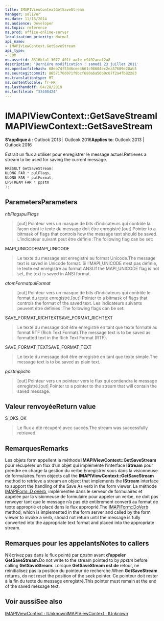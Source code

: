 ```yaml
---
title: IMAPIViewContextGetSaveStream
manager: soliver
ms.date: 11/16/2014
ms.audience: Developer
ms.topic: reference
ms.prod: office-online-server
localization_priority: Normal
api_name:
- IMAPIViewContext.GetSaveStream
api_type:
- COM
ms.assetid: 8316bfa1-3077-401f-aa1e-e9492aca12a8
description: 'Derniére modification : samedi 23 juillet 2011'
ms.openlocfilehash: 68eb74f53d6cee4661c98604ec2ea37609e20ab5
ms.sourcegitcommit: 8657170d071f9bcf680aba50b9c07f2a4fb82283
ms.translationtype: MT
ms.contentlocale: fr-FR
ms.lasthandoff: 04/28/2019
ms.locfileid: "33408424"
---
```

# <a name="imapiviewcontextgetsavestream"></a><span data-ttu-id="d9c76-103">IMAPIViewContext::GetSaveStream</span><span class="sxs-lookup"><span data-stu-id="d9c76-103">IMAPIViewContext::GetSaveStream</span></span>

  
  
<span data-ttu-id="d9c76-104">**S’applique à** : Outlook 2013 | Outlook 2016</span><span class="sxs-lookup"><span data-stu-id="d9c76-104">**Applies to**: Outlook 2013 | Outlook 2016</span></span> 
  
<span data-ttu-id="d9c76-105">Extrait un flux à utiliser pour enregistrer le message actuel.</span><span class="sxs-lookup"><span data-stu-id="d9c76-105">Retrieves a stream to be used for saving the current message.</span></span>
  
```cpp
HRESULT GetSaveStream(
ULONG FAR * pulFlags,
ULONG FAR * pulFormat,
LPSTREAM FAR * ppstm
);
```

## <a name="parameters"></a><span data-ttu-id="d9c76-106">Parameters</span><span class="sxs-lookup"><span data-stu-id="d9c76-106">Parameters</span></span>

 <span data-ttu-id="d9c76-107">_nbFlags_</span><span class="sxs-lookup"><span data-stu-id="d9c76-107">_pulFlags_</span></span>
  
> <span data-ttu-id="d9c76-108">[out] Pointeur vers un masque de bits d’indicateurs qui contrôle la façon dont le texte du message doit être enregistré.</span><span class="sxs-lookup"><span data-stu-id="d9c76-108">[out] Pointer to a bitmask of flags that controls how the message text should be saved.</span></span> <span data-ttu-id="d9c76-109">L’indicateur suivant peut être définie :</span><span class="sxs-lookup"><span data-stu-id="d9c76-109">The following flag can be set:</span></span>
    
<span data-ttu-id="d9c76-110">MAPI_UNICODE</span><span class="sxs-lookup"><span data-stu-id="d9c76-110">MAPI_UNICODE</span></span> 
  
> <span data-ttu-id="d9c76-111">Le texte du message est enregistré au format Unicode.</span><span class="sxs-lookup"><span data-stu-id="d9c76-111">The message text is saved in Unicode format.</span></span> <span data-ttu-id="d9c76-112">Si l’MAPI_UNICODE n’est pas définie, le texte est enregistré au format ANSI.</span><span class="sxs-lookup"><span data-stu-id="d9c76-112">If the MAPI_UNICODE flag is not set, the text is saved in ANSI format.</span></span>
    
 <span data-ttu-id="d9c76-113">_atomFormat_</span><span class="sxs-lookup"><span data-stu-id="d9c76-113">_pulFormat_</span></span>
  
> <span data-ttu-id="d9c76-114">[out] Pointeur vers un masque de bits d’indicateurs qui contrôle le format du texte enregistré.</span><span class="sxs-lookup"><span data-stu-id="d9c76-114">[out] Pointer to a bitmask of flags that controls the format of the saved text.</span></span> <span data-ttu-id="d9c76-115">Les indicateurs suivants peuvent être définies :</span><span class="sxs-lookup"><span data-stu-id="d9c76-115">The following flags can be set:</span></span>
    
<span data-ttu-id="d9c76-116">SAVE_FORMAT_RICHTEXT</span><span class="sxs-lookup"><span data-stu-id="d9c76-116">SAVE_FORMAT_RICHTEXT</span></span> 
  
> <span data-ttu-id="d9c76-117">Le texte du message doit être enregistré en tant que texte formaté au format RTF (Rich Text Format).</span><span class="sxs-lookup"><span data-stu-id="d9c76-117">The message text is to be saved as formatted text in the Rich Text Format (RTF).</span></span> 
    
<span data-ttu-id="d9c76-118">SAVE_FORMAT_TEXT</span><span class="sxs-lookup"><span data-stu-id="d9c76-118">SAVE_FORMAT_TEXT</span></span> 
  
> <span data-ttu-id="d9c76-119">Le texte du message doit être enregistré en tant que texte simple.</span><span class="sxs-lookup"><span data-stu-id="d9c76-119">The message text is to be saved as plain text.</span></span> 
    
 <span data-ttu-id="d9c76-120">_ppstm_</span><span class="sxs-lookup"><span data-stu-id="d9c76-120">_ppstm_</span></span>
  
> <span data-ttu-id="d9c76-121">[out] Pointeur vers un pointeur vers le flux qui contiendra le message enregistré.</span><span class="sxs-lookup"><span data-stu-id="d9c76-121">[out] Pointer to a pointer to the stream that will contain the saved message.</span></span>
    
## <a name="return-value"></a><span data-ttu-id="d9c76-122">Valeur renvoyée</span><span class="sxs-lookup"><span data-stu-id="d9c76-122">Return value</span></span>

<span data-ttu-id="d9c76-123">S_OK</span><span class="sxs-lookup"><span data-stu-id="d9c76-123">S_OK</span></span> 
  
> <span data-ttu-id="d9c76-124">Le flux a été récupéré avec succès.</span><span class="sxs-lookup"><span data-stu-id="d9c76-124">The stream was successfully retrieved.</span></span>
    
## <a name="remarks"></a><span data-ttu-id="d9c76-125">Remarques</span><span class="sxs-lookup"><span data-stu-id="d9c76-125">Remarks</span></span>

<span data-ttu-id="d9c76-126">Les objets form appellent la méthode **IMAPIViewContext::GetSaveStream** pour récupérer un flux d’un objet qui implémente l’interface **IStream** pour prendre en charge la gestion du verbe Enregistrer sous dans la visionneuse de formulaires.</span><span class="sxs-lookup"><span data-stu-id="d9c76-126">Form objects call the **IMAPIViewContext::GetSaveStream** method to retrieve a stream an object that implements the **IStream** interface to support the handling of the Save As verb in the form viewer.</span></span> <span data-ttu-id="d9c76-127">La méthode [IMAPIForm::D oVerb,](imapiform-doverb.md) implémentée dans le serveur de formulaires et appelée par la visionneuse de formulaire pour appeler un verbe, ne doit pas renvoyer tant que le message n’a pas été entièrement converti au format de texte approprié et placé dans le flux approprié.</span><span class="sxs-lookup"><span data-stu-id="d9c76-127">The [IMAPIForm::DoVerb](imapiform-doverb.md) method, which is implemented in the form server and called by the form viewer to invoke a verb, should not return until the message is fully converted into the appropriate text format and placed into the appropriate stream.</span></span> 
  
## <a name="notes-to-callers"></a><span data-ttu-id="d9c76-128">Remarques pour les appelants</span><span class="sxs-lookup"><span data-stu-id="d9c76-128">Notes to callers</span></span>

<span data-ttu-id="d9c76-129">N’écrivez pas dans le flux pointé par  _ppstm_ avant **d’appeler GetSaveStream**.</span><span class="sxs-lookup"><span data-stu-id="d9c76-129">Do not write to the stream pointed to by  _ppstm_ before calling **GetSaveStream**.</span></span> <span data-ttu-id="d9c76-130">Lorsque **GetSaveStream est de** retour, ne réinitialisez pas la position du pointeur de recherche.</span><span class="sxs-lookup"><span data-stu-id="d9c76-130">When **GetSaveStream** returns, do not reset the position of the seek pointer.</span></span> <span data-ttu-id="d9c76-131">Ce pointeur doit rester à la fin du texte du message enregistré.</span><span class="sxs-lookup"><span data-stu-id="d9c76-131">This pointer must remain at the end of the saved message text.</span></span> 
  
## <a name="see-also"></a><span data-ttu-id="d9c76-132">Voir aussi</span><span class="sxs-lookup"><span data-stu-id="d9c76-132">See also</span></span>



[<span data-ttu-id="d9c76-133">IMAPIViewContext : IUnknown</span><span class="sxs-lookup"><span data-stu-id="d9c76-133">IMAPIViewContext : IUnknown</span></span>](imapiviewcontextiunknown.md)

